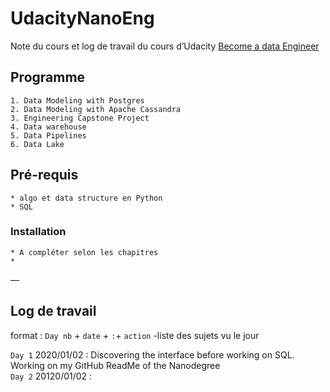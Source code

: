 ﻿# UdacityNanoEng

Note du cours et log de travail du cours d’Udacity [Become a data Engineer](https://www.udacity.com/nanodegree)

## Programme
	1. Data Modeling with Postgres
	2. Data Modeling with Apache Cassandra
	3. Engineering Capstone Project
	4. Data warehouse
	5. Data Pipelines
	6. Data Lake

## Pré-requis
	* algo et data structure en Python
	* SQL

### Installation
	* A compléter selon les chapitres
	*

—

## Log de travail

format : `Day nb` + `date` + `:`+ `action` 
-liste des sujets vu le jour

`Day 1` 2020/01/02 : Discovering the interface before working on SQL. Working on my GitHub ReadMe of the Nanodegree  
`Day 2` 20120/01/02 : 




	
